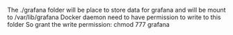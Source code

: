 The ./grafana folder will be place to store data for grafana and will be mount to /var/lib/grafana
Docker daemon need to have permission to write to this folder
So grant the write permission: chmod 777 grafana
